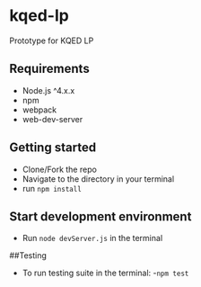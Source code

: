 # kqed-lp
Prototype for KQED LP
## Requirements
- Node.js ^4.x.x
- npm
- webpack
- web-dev-server

## Getting started
- Clone/Fork the repo
- Navigate to the directory in your terminal
- run `npm install`

## Start development environment
- Run `node devServer.js` in the terminal

##Testing
- To run testing suite in the terminal:
  -`npm test`
